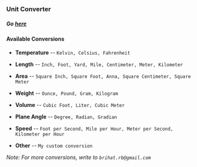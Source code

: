 ### Unit Converter
##### Go [here](https://brihat-rb.github.io/unit_converter/converter.html)  

#### Available Conversions
 - __Temperature__
 -- ``Kelvin, Celsius, Fahrenheit``  

 - __Length__
 -- ``Inch, Foot, Yard, Mile, Centimeter, Meter, Kilometer``  

 - __Area__
 -- ``Square Inch, Square Foot, Anna, Square Centimeter, Square Meter``  

 - __Weight__
 -- ``Ounce, Pound, Gram, Kilogram``  

 - __Volume__
 -- ``Cubic Foot, Liter, Cubic Meter``  

 - __Plane Angle__
 -- ``Degree, Radian, Gradian``  

 - __Speed__
 -- ``Foot per Second, Mile per Hour, Meter per Second, Kilometer per Hour``  

 - __Other__
 -- ``My custom conversion``  

 _Note: For more conversions, write to ``brihat.rb@gmail.com``_
